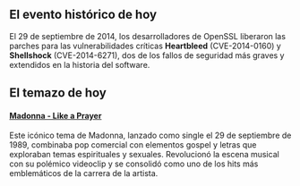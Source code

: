 ## El evento histórico de hoy
El 29 de septiembre de 2014, los desarrolladores de OpenSSL liberaron las parches para las vulnerabilidades críticas **Heartbleed** (CVE-2014-0160) y **Shellshock** (CVE-2014-6271), dos de los fallos de seguridad más graves y extendidos en la historia del software.

## El temazo de hoy
#### [Madonna - Like a Prayer](https://www.youtube.com/watch?v=79fzeNUqQbQ)
Este icónico tema de Madonna, lanzado como single el 29 de septiembre de 1989, combinaba pop comercial con elementos gospel y letras que exploraban temas espirituales y sexuales. Revolucionó la escena musical con su polémico videoclip y se consolidó como uno de los hits más emblemáticos de la carrera de la artista.

